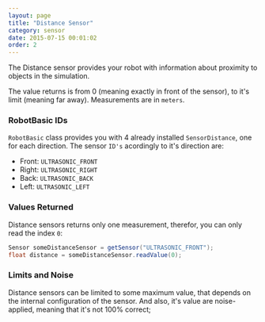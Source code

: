 ```yaml
---
layout: page
title: "Distance Sensor"
category: sensor
date: 2015-07-15 00:01:02
order: 2
---
```

The Distance sensor provides your robot with information about proximity to objects in the
simulation.

The value returns is from 0 (meaning exactly in front of the sensor), to it's limit (meaning far away).
Measurements are in `meters`.

### RobotBasic IDs

`RobotBasic` class provides you with 4 already installed `SensorDistance`, one for each direction.
The sensor `ID's` acordingly to it's direction are:

* Front: `ULTRASONIC_FRONT`
* Right: `ULTRASONIC_RIGHT`
* Back: `ULTRASONIC_BACK`
* Left: `ULTRASONIC_LEFT`

### Values Returned

Distance sensors returns only one measurement, therefor, you can only read the index `0`:

```java
Sensor someDistanceSensor = getSensor("ULTRASONIC_FRONT");
float distance = someDistanceSensor.readValue(0);
```

### Limits and Noise

Distance sensors can be limited to some maximum value, that depends on the internal configuration
of the sensor. And also, it's value are noise-applied, meaning that it's not 100% correct;
